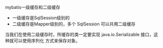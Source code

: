 mybatis一级缓存和二级缓存
- 一级缓存是SqlSession级别的
- 二级缓存是Mapper级别的，多个 SqlSession 可以共用二级缓存

当我们在使用二级缓存时，所缓存的类一定要实现 java.io.Serializable 接口，这种就可以使用序列化
方式来保存对象。

